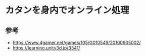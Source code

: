 # カタンを身内でオンライン処理

## 参考
- https://www.4gamer.net/games/105/G010549/20100905002/
- https://learning.unity3d.jp/3341/